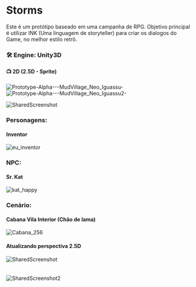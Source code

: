 # Storms
Este é um protótipo baseado em uma campanha de RPG. Objetivo principal é utilizar INK (Uma linguagem de storyteller) para criar os dialogos do Game, no melhor estilo retrô.


### 🛠 Engine: Unity3D

#### 📺 2D (2.5D - Sprite) 

![Prototype-Alpha---MudVillage_Neo_Iguassu-](https://user-images.githubusercontent.com/19762039/177673598-a09a1ac9-d31f-4b11-b175-93cd254d6d25.gif)    ![Prototype-Alpha---MudVillage_Neo_Iguassu2-](https://user-images.githubusercontent.com/19762039/177674030-93811c48-ebd0-46e9-a1ae-b80afd17194f.gif)



![SharedScreenshot](https://user-images.githubusercontent.com/19762039/177382854-ea7e3690-3b0d-4e5e-bb81-e771ceb78f83.jpg)

### Personagens:

#### Inventor

![eu_inventor](https://user-images.githubusercontent.com/19762039/177381175-bb375308-2b1f-481a-becf-ada086e8b631.png)


### NPC:

#### Sr. Kat
![kat_happy](https://user-images.githubusercontent.com/19762039/177380838-3894f25c-999d-4d17-8aa5-a16b712bdc8d.png)

### Cenário:

#### Cabana Vila Interior (Chão de lama)

![Cabana_256](https://user-images.githubusercontent.com/19762039/177381492-4fad068f-0f60-4c8a-8bec-029b57255d23.png)

#### Atualizando perspectiva 2.5D

![SharedScreenshot](https://user-images.githubusercontent.com/19762039/178851528-c34cd3ff-93ee-4138-8960-e71e2b86fcfb.jpg)    <br/> <br/> <br/>    ![SharedScreenshot2](https://user-images.githubusercontent.com/19762039/178851544-6821db2c-a866-4a99-b14e-52e1fd1b8265.jpg)

